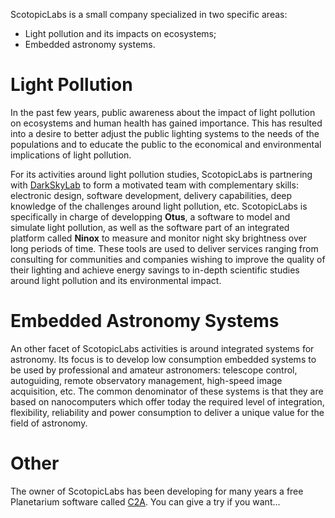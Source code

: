 ScotopicLabs is a small company specialized in two specific areas:
- Light pollution and its impacts on ecosystems;
- Embedded astronomy systems.

# Light Pollution
In the past few years, public awareness about the impact of light pollution on ecosystems and human health has gained importance. This has resulted into a desire to better adjust the public lighting systems to the needs of the populations and to educate the public to the economical and environmental implications of light pollution.

For its activities around light pollution studies, ScotopicLabs is partnering with [DarkSkyLab](https://darkskylab.com/index.html) to form a motivated team with complementary skills: electronic design, software development, delivery capabilities, deep knowledge of the challenges around light pollution, etc. ScotopicLabs is specifically in charge of developping **Otus**, a software to model and simulate light pollution, as well as the software part of an integrated platform called **Ninox** to measure and monitor night sky brightness over long periods of time. These tools are used to deliver services ranging from consulting for communities and companies wishing to improve the quality of their lighting and achieve energy savings to in-depth scientific studies around light pollution and its environmental impact.

# Embedded Astronomy Systems
An other facet of ScotopicLabs activities is around integrated systems for astronomy. Its focus is to develop low consumption embedded systems to be used by professional and amateur astronomers: telescope control, autoguiding, remote observatory management, high-speed image acquisition, etc. The common denominator of these systems is that they are based on nanocomputers which offer today the required level of integration, flexibility, reliability and power consumption to deliver a unique value for the field of astronomy.

# Other
The owner of ScotopicLabs has been developing for many years a free Planetarium software called [C2A](https://www.astrosurf.com/c2a/). You can give a try if you want...
